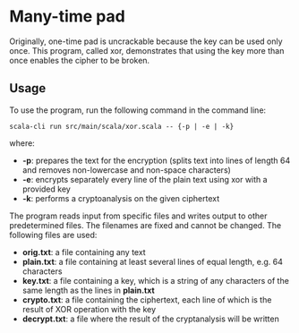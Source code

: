 # Many-time pad
Originally, one-time pad is uncrackable because the key can be used only once. This program, called xor, demonstrates that using the key more than once enables the cipher to be broken.

## Usage
To use the program, run the following command in the command line:

`scala-cli run src/main/scala/xor.scala -- {-p | -e | -k}`

where:
- **-p**: prepares the text for the encryption (splits text into lines of length 64 and removes non-lowercase and non-space characters)
- **-e**: encrypts separately every line of the plain text using xor with a provided key
- **-k**: performs a cryptoanalysis on the given ciphertext

The program reads input from specific files and writes output to other predetermined files. The filenames are fixed and cannot be changed. The following files are used:
- **orig.txt**: a file containing any text
- **plain.txt**: a file containing at least several lines of equal length, e.g. 64 characters
- **key.txt**: a file containing a key, which is a string of any characters of the same length as the lines in **plain.txt**
- **crypto.txt**: a file containing the ciphertext, each line of which is the result of XOR operation with the key
- **decrypt.txt**: a file where the result of the cryptanalysis will be written

